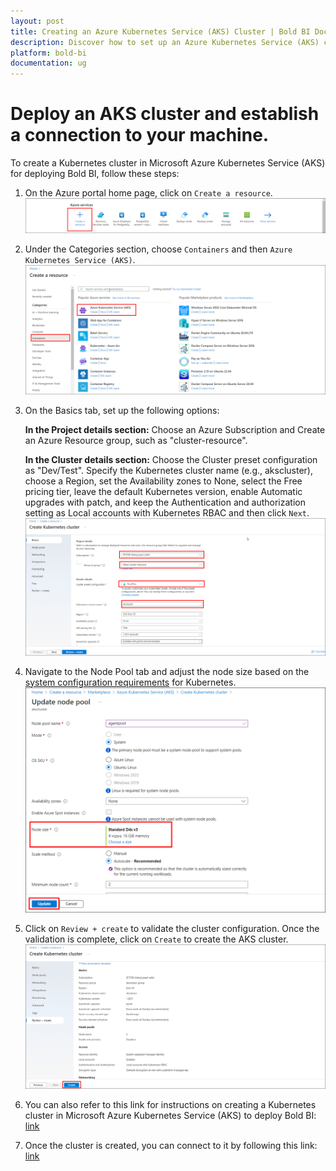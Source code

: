 ```yaml
---
layout: post
title: Creating an Azure Kubernetes Service (AKS) Cluster | Bold BI Docs
description: Discover how to set up an Azure Kubernetes Service (AKS) cluster to deploy Bold BI on AKS using Kustomization.
platform: bold-bi
documentation: ug
---
```

# Deploy an AKS cluster and establish a connection to your machine.
To create a Kubernetes cluster in Microsoft Azure Kubernetes Service (AKS) for deploying Bold BI, follow these steps:

1. On the Azure portal home page, click on `Create a resource`.
    ![Create Resource](images/create-resource.png)
2.  Under the Categories section, choose `Containers` and then `Azure Kubernetes Service (AKS)`.
    ![Containers](images/Categories.png)
3. On the Basics tab, set up the following options:

    **In the Project details section:**
    Choose an Azure Subscription and Create an Azure Resource group, such as "cluster-resource".

    **In the Cluster details section:**
    Choose the Cluster preset configuration as "Dev/Test". Specify the Kubernetes cluster name (e.g., akscluster), choose a Region, set the Availability zones to None, select the Free pricing tier, leave the default Kubernetes version, enable Automatic upgrades with patch, and keep the Authentication and authorization setting as Local accounts with Kubernetes RBAC and then click `Next`. 
    ![Basic Tab](images/AKS-basictab.png)
4. Navigate to the Node Pool tab and adjust the node size based on the [system configuration requirements](https://help.boldbi.com/deploying-bold-bi/deploying-in-kubernetes/recommended-system-configuration/) for Kubernetes.
    ![Update node pool](images/newnode.png)

6. Click on `Review + create` to validate the cluster configuration. Once the validation is complete, click on `Create` to create the AKS cluster.
    ![Review Create Cluster](images/Cluster-review-create.png)
7. You can also refer to this link for instructions on creating a Kubernetes cluster in Microsoft Azure Kubernetes Service (AKS) to deploy Bold BI: [link](https://docs.microsoft.com/en-us/azure/aks/kubernetes-walkthrough-portal) 

8. Once the cluster is created, you can connect to it by following this link: [link](https://docs.microsoft.com/en-us/azure/aks/kubernetes-walkthrough-portal#connect-to-the-cluster)




